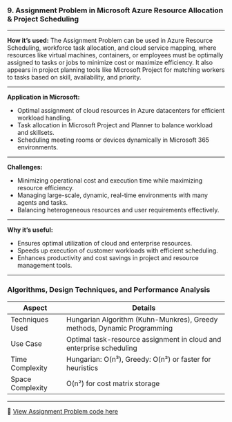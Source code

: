 

###  **9. Assignment Problem in Microsoft Azure Resource Allocation & Project Scheduling**

---

**How it’s used:**
The Assignment Problem can be used in Azure Resource Scheduling, workforce task allocation, and cloud service mapping, where resources like virtual machines, containers, or employees must be optimally assigned to tasks or jobs to minimize cost or maximize efficiency. It also appears in project planning tools like Microsoft Project for matching workers to tasks based on skill, availability, and priority.

---

**Application in Microsoft:**

* Optimal assignment of cloud resources in Azure datacenters for efficient workload handling.
* Task allocation in Microsoft Project and Planner to balance workload and skillsets.
* Scheduling meeting rooms or devices dynamically in Microsoft 365 environments.

---

**Challenges:**

* Minimizing operational cost and execution time while maximizing resource efficiency.
* Managing large-scale, dynamic, real-time environments with many agents and tasks.
* Balancing heterogeneous resources and user requirements effectively.

---

**Why it’s useful:**

* Ensures optimal utilization of cloud and enterprise resources.
* Speeds up execution of customer workloads with efficient scheduling.
* Enhances productivity and cost savings in project and resource management tools.

---

###  Algorithms, Design Techniques, and Performance Analysis

| Aspect           | Details                                                                 |
| ---------------- | ----------------------------------------------------------------------- |
| Techniques Used  | Hungarian Algorithm (Kuhn-Munkres), Greedy methods, Dynamic Programming |
| Use Case         | Optimal task-resource assignment in cloud and enterprise scheduling     |
| Time Complexity  | Hungarian: O(n³), Greedy: O(n²) or faster for heuristics                |
| Space Complexity | O(n²) for cost matrix storage                                           |

---

🔗 [View Assignment Problem code here](https://github.com/Sindhuhurakadli/sindhu_portfolio.io/blob/main/codes/assigmnet.cpp)
